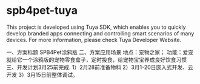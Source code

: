 # spb4pet-tuya
This project is developed using Tuya SDK, which enables you to quickly develop branded apps connecting and controlling smart scenarios of many devices.         For more information, please check Tuya Developer Website.

一、方案标题
SPB4Pet涂鸦版
二、方案应用场景
地点：宠物之家；
功能：爱宠就给它一个涂鸦版的宠物零食盒子，定时投食，给宠物宝宝养成良好饮食习惯
三、开发计划3月25前完成.
1）2月28前准备物料
2）3月1-20日嵌入式开发、云开发
3）3月15日前整体调试。
